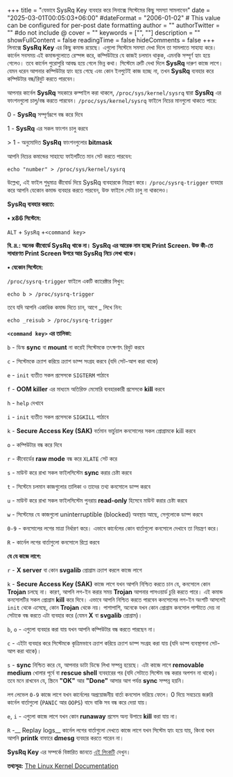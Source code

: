 +++
title = "যেভাবে SysRq Key ব্যবহার করে লিনাক্সে সিস্টেমের কিছু সমস্যা সামলাবেন"
date = "2025-03-01T00:05:03+06:00"
#dateFormat = "2006-01-02" # This value can be configured for per-post date formatting
author = ""
authorTwitter = "" #do not include @
cover = ""
keywords = ["", ""]
description = ""
showFullContent = false
readingTime = false
hideComments = false
+++
লিনাক্সে **SysRq Key** এর কিছু কমান্ড রয়েছে। এগুলো সিস্টেমে সমস্যা দেখা দিলে তা সামলাতে সাহায্য করে। কার্নেল সবসময় এই কমান্ডগুলোতে রেস্পন্স করে, কম্পিউটারে যে কাজই চলমান থাকুক, এমনকি সম্পূর্ণ হ্যাং হয়ে গেলেও। তবে কার্নেল পুরোপুরি আবদ্ধ হয়ে গেলে ভিন্ন কথা। সিস্টেমে ত্রুটি দেখা দিলে **SysRq** দারুণ কাজে লাগে। যেমন ধরেন আপনার কম্পিউটার হ্যাং হয়ে গেছে এবং কোন ইনপুটেই কাজ হচ্ছে না, তখন **SysRq** ব্যবহার করে কম্পিউটার বন্ধ/রিবুট করতে পারবেন।

আপনার কার্নেল **SysRq** সহকারে কম্পাইল করা থাকলে, `/proc/sys/kernel/sysrq` দ্বারা **SysRq** এর ফাংশনগুলো চালু/বন্ধ করতে পারবেন। `/proc/sys/kernel/sysrq` ফাইলে নিচের মানগুলো থাকতে পারে:

0 - **SysRq** সম্পূর্ণরূপে বন্ধ করে দিবে

1 - **SysRq** এর সকল ফাংশন চালু করবে

\> 1 - অনুমোদিত **SysRq** ফাংশনগুলোর __bitmask__

আপনি নিচের কমান্ডের সাহায্যে ফাইলটিতে মান সেট করতে পারবেন:
```shell
echo "number" > /proc/sys/kernel/sysrq
```

উল্লেখ্য, এই ফাইল শুধুমাত্র কীবোর্ড দিয়ে SysRq ব্যবহারকে নিয়ন্ত্রণ করে। `/proc/sysrq-trigger` ব্যবহার করে আপনি যেকোন কমান্ড ব্যবহার করতে পারবেন, উক্ত ফাইলে সেটা চালু না থাকলেও। 

**SysRq ব্যবহার করতে:**

**• x86 সিস্টেমে:**

`ALT` + `SysRq` +`<command key>`

__**বি. দ্র.:** অনেক কীবোর্ডে SysRq থাকে না। SysRq এর আরেক নাম হচ্ছে Print Screen. উক্ত কী-তে সাধারণত Print Screen উপরে আর SysRq নিচে লেখা থাকে।__

**• যেকোন সিস্টেমে:**

`/proc/sysrq-trigger` ফাইলে একটি ক্যারেক্টার লিখুন:
```shell
echo b > /proc/sysrq-trigger
```

তবে যদি আপনি একাধিক কমান্ড দিতে চান, আগে _ লিখে নিন:
```shell
echo _reisub > /proc/sysrq-trigger
```


**`<command key>` এর তালিকা:**

`b` - ডিস্ক __sync__ বা __mount__ না করেই সিস্টেমকে তৎক্ষণাৎ রিবুট করবে

`c` - সিস্টেমকে ক্র্যাশ করিয়ে ক্র্যাশ ডাম্প সংগ্রহ করবে (যদি সেট-আপ করা থাকে)

`e` - `init` ব্যতীত সকল প্রসেসকে `SIGTERM` পাঠাবে

`f` - __OOM killer__ এর মাধ্যমে অতিরিক্ত মেমোরি ব্যবহারকারী প্রসেসকে __kill__ করবে

`h` - `help` দেখাবে

`i` - `init` ব্যতীত সকল প্রসেসকে `SIGKILL` পাঠাবে

`k` - __Secure Access Key (SAK)__ বর্তমান ভার্চুয়াল কনসোলের সকল প্রোগ্রামকে kill করবে

`o` - কম্পিউটার বন্ধ করে দিবে

`r` - কীবোর্ডের __raw mode__ বন্ধ করে `XLATE` সেট করে

`s` - মাউন্ট করে রাখা সকল ফাইলসিস্টেম __sync__ করার চেষ্টা করবে

`t` - সিস্টেমে চলমান কাজগুলোর তালিকা ও তাদের তথ্য কনসোলে ডাম্প করবে

`u` - মাউন্ট করে রাখা সকল ফাইলসিস্টেম পুনরায় __read-only__ হিসেবে মাউন্ট করার চেষ্টা করবে

`w` - সিস্টেমের যে কাজগুলো uninterruptible (blocked) অবস্থায় আছে, সেগুলোকে ডাম্প করবে

`0-9` - কনসোলের লগের মাত্রা নির্ধারণ করে। এভাবে কার্নেলের কোন বার্তাগুলো কনসোলে দেখাবে তা নিয়ন্ত্রণ করে।

`R` - কার্নেল লগের বার্তাগুলো কনসোলে রিপ্লে করবে

**যে যে কাজে লাগে:**

`r` - __X server__ বা কোন __svgalib__ প্রোগ্রাম ক্র্যাশ করলে কাজে লাগে

`k` - __Secure Access Key (SAK)__ কাজে লাগে যখন আপনি নিশ্চিত করতে চান যে, কনসোলে কোন __Trojan__ চলছে না। কারণ, আপনি লগ-ইন করার সময় __Trojan__ আপনার পাসওয়ার্ড চুরি করতে পারে। এই কমান্ড কনসোলটির সকল প্রোগ্রাম __kill__ করে দিবে। এভাবে আপনি নিশ্চিত করতে পারবেন কনসোলের লগ-ইন অংশটি আসলেই `init` থেকে এসেছে, কোন __Trojan__ থেকে নয়। পাশাপাশি, অনেকে যখন কোন প্রোগ্রাম কনসোল পাল্টাতে দেয় না সেটাকে বন্ধ করতে এটা ব্যবহার করে (যেমন __X__ বা __svgalib__ প্রোগ্রাম)।

`b`, `o` - এগুলো ব্যবহার করা যায় যখন আপনি কম্পিউটার বন্ধ করতে পারছেন না।

`c` - এইটা ব্যবহার করে সিস্টেমকে কৃত্রিমভাবে ক্র্যাশ করিয়ে ক্র্যাশ ডাম্প সংগ্রহ করা যায় (যদি ডাম্প ব্যবস্থাপনা সেট-আপ করা থাকে)।

`s` - __sync__ নিশ্চিত করে যে, আপনার ডাটা ডিস্কে লিখা সম্পন্ন হয়েছে। এটা কাজে লাগে __removable medium__ খোলার পূর্বে বা __rescue shell__ ব্যবহারের পর (যদি সেটাতে সিস্টেম বন্ধ করার অপশন না থাকে)। তবে মনে রাখবেন যে, স্ক্রিনে __"OK"__ আর __"Done"__ আসার আগ পর্যন্ত __sync__ সম্পন্ন হয়নি। 

লগ লেভেল `0-9` কাজে লাগে যখন কার্নেলের অপ্রয়োজনীয় বার্তা কনসোল ভরিয়ে ফেলে। 0 দিয়ে সবচেয়ে জরুরি কার্নেল বার্তাগুলো (`PANIC` আর `OOPS`) বাদে বাকি সব বন্ধ করে দেয়া যায়।

`e`, `i` - এগুলো কাজে লাগে যখন কোন __runaway__ প্রসেস অন্য উপায়ে __kill__ করা যায় না।

`R` -__ Replay logs__ কার্নেল লগের বার্তাগুলো দেখতে কাজে লাগে যখন সিস্টেম হ্যাং হয়ে যায়, কিংবা যখন আপনি __printk__ বাফারে __dmesg__ ব্যবহার করতে পারেন না।

**SysRq Key** এর সম্পর্কে বিস্তারিত জানতে [এই লিংকটি](https://www.kernel.org/doc/html/latest/admin-guide/sysrq.html) দেখুন।

**তথ্যসূত্র:** [The Linux Kernel Documentation](https://www.kernel.org/doc/html/latest/admin-guide/sysrq.html)